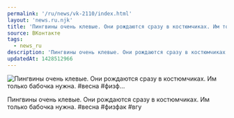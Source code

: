 ```yaml
---
permalink: '/ru/news/vk-2110/index.html'
layout: 'news.ru.njk'
title: 'Пингвины очень клевые. Они рождаются сразу в костюмчиках. Им только бабочка нужна. #весна #физф…'
source: ВКонтакте
tags:
  - news_ru
description: 'Пингвины очень клевые. Они рождаются сразу в костюмчиках. Им только бабочка нужна. #весна #физф…'
updatedAt: 1428512966
---
```

![Пингвины очень клевые. Они рождаются сразу в костюмчиках. Им только бабочка нужна. #весна #физф…](https://sun9-23.userapi.com/impf/c625423/v625423833/285aa/NqmEptWQ6G8.jpg?size=1280x960&quality=96&sign=329f348b5e6dca68e7f4dce411596d86&c_uniq_tag=pJnZsOOuhjzQIc_MKVIo3Yp-5aYWVJ0gwilwqwikiEc&type=album)

Пингвины очень клевые. Они рождаются сразу в костюмчиках. Им только бабочка нужна.
#весна #физфак #вгу
